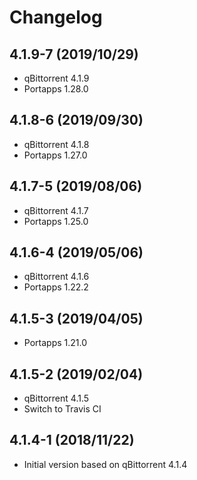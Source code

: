 # Changelog

## 4.1.9-7 (2019/10/29)

* qBittorrent 4.1.9
* Portapps 1.28.0

## 4.1.8-6 (2019/09/30)

* qBittorrent 4.1.8
* Portapps 1.27.0

## 4.1.7-5 (2019/08/06)

* qBittorrent 4.1.7
* Portapps 1.25.0

## 4.1.6-4 (2019/05/06)

* qBittorrent 4.1.6
* Portapps 1.22.2

## 4.1.5-3 (2019/04/05)

* Portapps 1.21.0

## 4.1.5-2 (2019/02/04)

* qBittorrent 4.1.5
* Switch to Travis CI

## 4.1.4-1 (2018/11/22)

* Initial version based on qBittorrent 4.1.4
